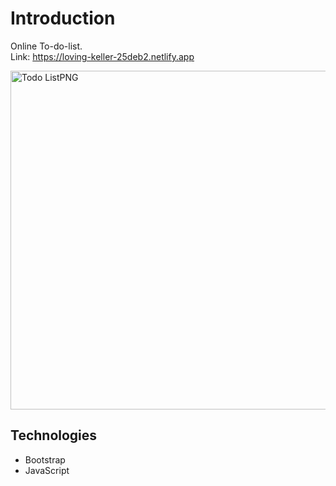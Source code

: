 
 
 
 
 # Introduction
Online To-do-list.  
Link: https://loving-keller-25deb2.netlify.app

<img width="542" alt="Todo ListPNG" src="https://user-images.githubusercontent.com/57451519/88386151-7c38df80-cdb8-11ea-8c22-551d817eb048.PNG">


## Technologies
- Bootstrap
- JavaScript

 

